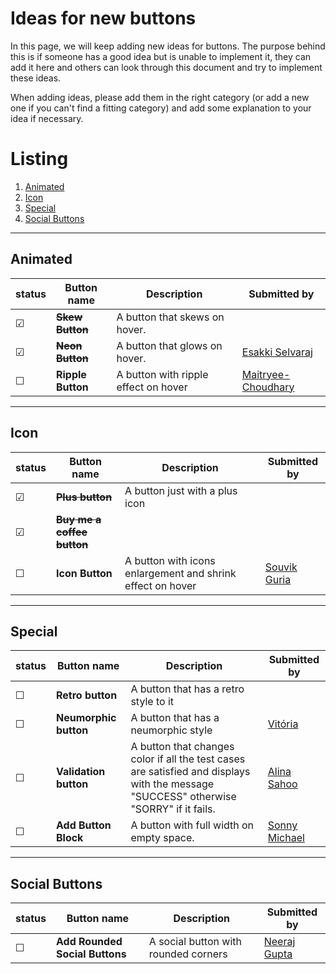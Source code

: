 # Ideas for new buttons

In this page, we will keep adding new ideas for buttons. The purpose behind this is if someone has a good idea but is unable to implement it, they can add it here and others can look through this document and try to implement these ideas.

When adding ideas, please add them in the right category (or add a new one if you can't find a fitting category) and add some explanation to your idea if necessary.

# Listing

1. [Animated](#animated)
2. [Icon](#icon)
3. [Special](#special)
4. [Social Buttons](#socialButtons)

---

## Animated

|status  | Button name    | Description      | Submitted by |
|--------|----------------|------------------|--------------|
| &#9745;| ~~**Skew Button**~~| A button that skews on hover. | | 
| &#9745;| ~~**Neon Button**~~| A button that glows on hover. |[Esakki Selvaraj](https://github.com/esakki-selvaraj) |
| &#9744;| **Ripple Button**| A button with ripple effect on hover | [Maitryee-Choudhary](https://github.com/Maitryee-Choudhary)

---

## Icon

|status  | Button name    | Description      | Submitted by |
|--------|----------------|------------------|--------------|
| &#9745;| ~~**Plus button**~~| A button just with a plus icon | | 
| &#9745;| ~~**Buy me a coffee button**~~|  | |
| &#9744;| **Icon Button**| A button with icons enlargement and shrink effect on hover | [Souvik Guria](https://github.com/devSouvik)

---

## Special

|status  | Button name    | Description      | Submitted by |
|--------|----------------|------------------|--------------|
| &#9744;| **Retro button**| A button that has a retro style to it| |  
| &#9744;| **Neumorphic button**| A button that has a neumorphic style |[Vitória](https://github.com/vitoriapena) |
| &#9744;| **Validation button** | A button that changes color if all the test cases are satisfied and displays with the message "SUCCESS" otherwise "SORRY" if it fails. | [Alina Sahoo](https://github.com/alinasahoo)
| &#9744;| **Add Button Block** | A button with full width on empty space. | [Sonny Michael](https://github.com/isonnymichael)
---

## Social Buttons
|status  | Button name    | Description      | Submitted by |
|--------|----------------|------------------|--------------|
| &#9744;| **Add Rounded Social Buttons** | A social button with rounded corners|[Neeraj Gupta](https://github.com/Neeraj3508)
